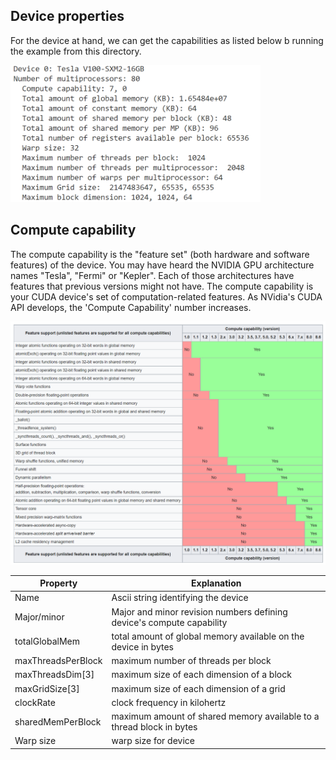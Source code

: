 ## Device properties
For the device at hand, we can get the capabilities as listed below b running the example from this directory. 

<img src="../pics/device_compute_capability.png" alt="drawing" width="400"/>


## Compute capability
The compute capability is the "feature set" (both hardware and software features) of the device. You may have heard the NVIDIA GPU architecture names "Tesla", "Fermi" or "Kepler". Each of those architectures have features that previous versions might not have. The compute capability is your CUDA device's set of computation-related features. As NVidia's CUDA API develops, the 'Compute Capability' number increases. 

![](../pics/compute_capability.png)

| Property | Explanation |
| ------------- | ------------- |
| Name  |Ascii string identifying the device  |
| Major/minor  | Major and minor revision numbers defining device's compute capability  |
|totalGlobalMem | total amount of global memory available on the device in bytes|
|maxThreadsPerBlock|maximum number of threads per block|
|maxThreadsDim[3]|maximum size of each dimension of a block|
|maxGridSize[3]|maximum size of each dimension of a grid|
|clockRate|clock frequency in kilohertz|
|sharedMemPerBlock|maximum amount of shared memory available to a thread block in bytes|
|Warp size|warp size for device|